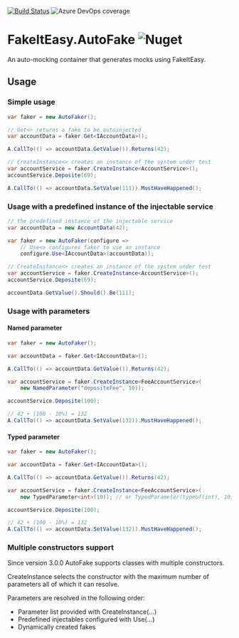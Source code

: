 [![Build Status](https://dev.azure.com/FkThat/FakeItEasy.AutoFake/_apis/build/status/FakeItEasy.AutoFake.CI?branchName=develop)](https://dev.azure.com/FkThat/FakeItEasy.AutoFake/_build/latest?definitionId=21&branchName=develop)
![Azure DevOps coverage](https://img.shields.io/azure-devops/coverage/FkThat/FakeItEasy.AutoFake/21)

# FakeItEasy.AutoFake ![Nuget](https://img.shields.io/nuget/v/FakeItEasy.AutoFake)

An auto-mocking container that generates mocks using FakeItEasy.

## Usage

### Simple usage

```csharp
var faker = new AutoFaker();

// Get<> returns a fake to be autoinjected
var accountData = faker.Get<IAccountData>();

A.CallTo(() => accountData.GetValue()).Returns(42);

// CreateInstance<> creates an instance of the system under test
var accountService = faker.CreateInstance<AccountService>();
accountService.Deposite(69);

A.CallTo(() => accountData.SetValue(111)).MustHaveHappened();
```

### Usage with a predefined instance of the injectable service

```csharp
// the predefined instance of the injectable service
var accountData = new AccountData(42);

var faker = new AutoFaker(configure => 
    // Use<> configures faker to use an instance
    configure.Use<IAccountData>(accountData));

// CreateInstance<> creates an instance of the system under test
var accountService = faker.CreateInstance<AccountService>();
accountService.Deposite(69);

accountData.GetValue().Should().Be(111);
```

### Usage with parameters

#### Named parameter

```csharp
var faker = new AutoFaker();

var accountData = faker.Get<IAccountData>();

A.CallTo(() => accountData.GetValue()).Returns(42);

var accountService = faker.CreateInstance<FeeAccountService>(
    new NamedParameter("depositeFee", 10));

accountService.Deposite(100);

// 42 + (100 - 10%) = 132
A.CallTo(() => accountData.SetValue(132)).MustHaveHappened();
```

#### Typed parameter

```csharp
var faker = new AutoFaker();

var accountData = faker.Get<IAccountData>();

A.CallTo(() => accountData.GetValue()).Returns(42);

var accountService = faker.CreateInstance<FeeAccountService>(
    new TypedParameter<int>(10)); // or TypedParameter(typeof(int), 10)

accountService.Deposite(100);

// 42 + (100 - 10%) = 132
A.CallTo(() => accountData.SetValue(132)).MustHaveHappened();
```

### Multiple constructors support

Since version 3.0.0 AutoFake supports classes with multiple constructors.

CreateInstance selects the constructor with the maximum number of parameters all of which it
can resolve.

Parameters are resolved in the following order:

* Parameter list provided with CreateInstance(...)
* Predefined injectables configured with Use(...)
* Dynamically created fakes


